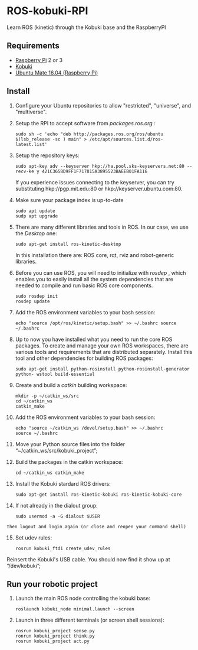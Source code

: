 # ROS-kobuki-RPI
Learn ROS (kinetic) through the Kobuki base and the RaspberryPI

## Requirements

* [Raspberry Pi](http://www.raspberrypi.org) 2 or 3
* [Kobuki](http://kobuki.yujinrobot.com)
* [Ubuntu Mate 16.04 (Raspberry Pi)](http://ubuntu-mate.org/download) 

## Install

1. Configure your Ubuntu repositories to allow "restricted", "universe", and "multiverse".

2. Setup the RPI to accept software from _packages.ros.org_ :

       sudo sh -c 'echo "deb http://packages.ros.org/ros/ubuntu $(lsb_release -sc ) main" > /etc/apt/sources.list.d/ros-latest.list'
    
3. Setup the repository keys:

       sudo apt-key adv --keyserver hkp://ha.pool.sks-keyservers.net:80 --recv-ke y 421C365BD9FF1F717815A3895523BAEEB01FA116
    
   If you experience issues connecting to the keyserver, you can try substituting hkp://pgp.mit.edu:80 or hkp://keyserver.ubuntu.com:80.

4. Make sure your package index is up-to-date

       sudo apt update
       sudp apt upgrade
    
5. There are many different libraries and tools in ROS. In our case, we use the _Desktop_ one:

       sudo apt-get install ros-kinetic-desktop

   In this installation there are: ROS core, rqt, rviz and robot-generic libraries.

6. Before you can use ROS, you will need to initialize with _rosdep_ , which enables you to easily install all the system dependencies that are needed to compile and run basic ROS core components.

       sudo rosdep init
       rosdep update
    
7. Add the ROS environment variables to your bash session:
 
       echo "source /opt/ros/kinetic/setup.bash" >> ~/.bashrc source ~/.bashrc 
       
8. Up to now you have installed what you need to run the core ROS packages. To create and manage your own ROS workspaces, there are various tools and requirements that are distributed separately. Install this tool and other dependencies for building ROS packages:

       sudo apt-get install python-rosinstall python-rosinstall-generator python- wstool build-essential

9. Create and build a _catkin_ building workspace:

       mkdir -p ~/catkin_ws/src 
       cd ~/catkin_ws 
       catkin_make
       
10. Add the ROS environment variables to your bash session:

        echo "source ~/catkin_ws /devel/setup.bash" >> ~/.bashrc 
        source ~/.bashrc
       
11. Move your Python source files into the folder “~/catkin_ws/src/kobuki_project”;

12.  Build the packages in the catkin workspace:

         cd ~/catkin_ws catkin_make
       
13. Install the Kobuki stardard ROS drivers:

        sudo apt-get install ros-kinetic-kobuki ros-kinetic-kobuki-core
       
14.  If not already in the dialout group:

         sudo usermod -a -G dialout $USER
       
    then logout and login again (or close and reopen your command shell)
    
15.  Set udev rules:

         rosrun kobuki_ftdi create_udev_rules
         
   Reinsert the Kobuki's USB cable. You should now find it show up at “/dev/kobuki”;


## Run your robotic project

1. Launch the main ROS node controlling the kobuki base:

       roslaunch kobuki_node minimal.launch --screen
       
2. Launch in three different terminals (or screen shell sessions):

       rosrun kobuki_project sense.py   
       ronrun kobuki_project think.py
       rosrun kobuki_project act.py
